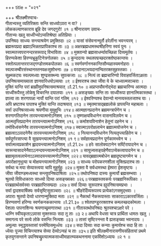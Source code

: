+++
title = "०२१"

+++
श्रीलक्ष्मीरुवाच-  
गीताभ्यस्तु व्यतिरिक्ताः सन्ति साध्व्योऽपरा न वा? ।  
लोककल्याणकाराय ब्रूहि देव जगद्गुरो! ॥१ ॥
श्रीनारायण उवाच-  
गीताभ्यः खलु साध्वीभ्योऽप्यतिश्रेष्ठा अतिप्रियाः ।  
उपनिषदः साध्व्यः सन्त्याश्रयेण प्रमुक्तिदाः ॥२ ॥
यासां संसेवनान्मूर्तौ हरेर्लीना भवन्त्यरम् ।  
ब्रह्मरूपप्रदा ब्रह्माऽभिन्नताप्रापिकाश्च ताः ॥३ ॥
अक्षरब्रह्मधामस्थश्रीहरिणा स्वयं पुनः ।  
स्वात्मतत्त्वपरानन्दरसरूपाद् विभाविताः ॥४ ॥
मुक्तान्यो ब्रह्मसाधर्म्यावच्छिन्ना दिव्यमूर्तयः ।  
हिरण्यकेशा हिरण्यभ्रूकुटिनेत्रगोलकाः ॥५ ॥
कुन्ददत्यः स्थलपद्मच्छदरक्तोष्ठकान्तयः ।  
रक्तोत्पलान्तरराजद्गण्डोत्तमकपोलकाः ॥६ ॥
स्वर्णवर्णाननकान्तिसौम्यहास्यमनोहराः ।  
स्वल्पजम्बीरसंस्थानस्तनवक्षःसुशोभनाः ॥७ ॥
वरदानाऽभयदानान्वितरक्तसुहस्तकाः ।  
सूक्ष्मकट्यः स्वल्पमध्याः शुण्ढसक्थ्न्यः सुपत्कजाः ॥८ ॥
नित्यं ता ब्रह्मचारिण्यो विवाहवर्जिताऽक्षताः ।  
उपनिषत्समाख्याता ज्ञानवारिधयोऽव्ययाः ॥९ ॥
ईश्वराश्च तथा जीवा ये के चाध्यात्मसञ्चराः ।  
मुक्तिं यान्ति परां ब्राह्मीमुपनिषत्समाश्रयात् ॥1.21.१० ॥
अप्राप्तयौवनोद्भेदा ब्रह्मचारिण्य आत्मदाः ।  
साध्वीरूपैस्तु लोकेषु विचरन्ति दयालयाः ॥११ ॥
असङ्ख्याः सन्ति ताः साध्वीरूपा ज्ञानात्मिकास्तथा ।  
ज्ञात्वा ताः शरणापन्ना नार्यो यान्ति परां गतिम् ॥१२ ॥
ईश्वरिण्यश्च देवान्यो मानव्यस्तलजाश्च याः ।  
अपि भ्रष्टाश्च पापाश्च मुक्तिं यान्ति तदाश्रयात् ॥१३ ॥
स्मृतमात्राद्ब्रह्मलोकं प्रापयन्ति महाबलाः ।  
सर्वा उपनिषत्साध्व्यः श्रयणीया मुमुक्षुभिः ॥१४॥
आत्मज्ञानप्रदानेन ब्रह्ममन्त्रार्पणेन च ।  
शरणागतिदानेन तारयन्त्यात्मनोऽनिशम् ॥१५ ॥
तृष्णाक्षयविधानेन वासनाविलयेन च ।  
आत्मतृप्तिप्रदानेन तारयन्त्यात्मनोऽनिशम् ॥१६ ॥
कर्माशयविनाशेन हेतूनां दहनेन च ।  
तमोविध्वंसनेनैव तारयन्त्यात्मनोऽनिशम् ॥१७॥
स्वात्माऽपरोक्षलाभेन ब्रह्मात्मयोजनेन च ।  
ब्रह्मत्वाऽऽपादनेनैव तारयन्त्यात्मनोऽनिशम् ॥१८ ॥
नित्यानन्दविधानेन नित्यतृप्त्याहितेन च ।  
सर्वपूर्णरसाप्त्या वै सुखयन्त्यात्मनोऽनिशम् ॥१ ९॥
सर्वज्ञत्वप्रदानेन पूर्णकामभवेन च ।  
सर्वात्मत्वप्रकाशेन ह्लादयन्त्यात्मनोऽनिशम् ॥1.21.२० ॥
हरेः सालोक्यटानेन सर्ष्टिरापादनेन च ।  
सारूप्यासादनेनैवाऽऽनन्दयन्त्यात्मनोऽनिशम् ॥२१ ॥
सायुज्यसङ्ग्रहेणैवाऽप्येकत्वापादनेन च ॥
ब्रह्मामृतत्वलाभेनाऽऽस्वादयन्त्यात्मनोऽनिशम् ॥२२॥
यावद्ब्रह्मात्मबोधेन ब्रह्मदृष्ट्यागमेन च ।  
अपरोक्षानुभूत्या च मोक्षयन्त्यात्मनोऽनिशम् ॥२३ ॥
साध्व्यः परोपकरणशीला मुक्तिप्रदाश्च ताः ।  
सर्वथा च मया सेव्यास्त्वया चापि मुहुर्मुहुः ॥२४॥
मुक्ता वै सर्वधामस्था ईश्वरा ईशसृष्टयः ।  
जीवा जीवाण्डमध्यस्था सन्त्युपनिषदाश्रिताः ॥२५॥
तथोपनिषदा दास्यः कुमार्यो ब्रह्मसम्भवाः ।  
श्रुतयो विविधाकाराः साध्व्यो दिव्या असङ्ख्यकाः ॥२६॥
परब्रह्मस्तवकर्यः परब्रह्मनिरूपिकाः ।  
परब्रह्मार्थसर्वस्वाः परब्रह्माप्तिसम्प्रदाः ॥२७॥
सर्वा दिव्याः सुरूपाश्च ह्युपनिषत्समप्रभाः ।  
सर्वा द्वादशवार्षिक्यः सर्वसृष्टिसुसञ्चराः ॥२८ ॥
श्रीहरेर्दिव्यरूपस्य प्रत्येकांऽगसमुद्भवाः ।  
अपाराः श्रुतयो देव्यो धारणान्मुक्तिदा मताः ॥२९ ॥
नैकार्था नैकरूपास्ताः साकाराऽऽकारवर्जिताः ।  
हिरण्यवर्णा हरिण्यः स्वर्णकनककान्तयः ॥1.21.३० ॥
श्वेतपाण्डुररक्ताश्च कमलच्छदकोमलाः ।  
पेशलाः पापनाशिन्यः श्रयणाच्छ्रवणात्तथा ॥३१ ॥
गीतास्तथोपनिषदः श्रुतयश्चाऽक्षरे परे ।  
धाम्नि स्वीयकृताऽऽवासा मुक्तरूपाः सदा तु ताः ॥३ २॥
अथापि वेधसा चात्र प्रार्थिता धामतः खलु ।  
समागत्य परे सत्ये लोके वसन्ति नित्यशः ॥३३ ॥
तासां सृष्टिरनन्ता वै ह्यसङ्ख्या भवनादयः ।  
अमूल्याः स्मृद्धयस्तासां परमेष्ठिसमूर्ध्धयः ॥३४॥
सदा दिव्याः सदा कन्याः कुमार्यश्च सदा हि ताः ।  
ध्येयाः पूज्या विचिन्त्याश्च सेव्या देव्योऽन्वहं च ताः ॥३५॥
इति श्रीलक्ष्मीनारायणीयसंहितायां प्रथमे कृतयुगसन्ताने उपनिषच्छ्रुत्यात्मकसाध्वीमाहात्म्यकथननामा एकविंशोऽध्यायः ॥२ १ ॥
    
